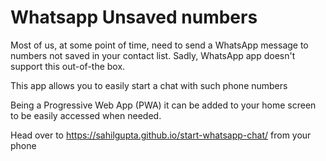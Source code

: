 # Whatsapp Unsaved numbers

Most of us, at some point of time, need to send a WhatsApp message to numbers not saved in your contact list.
Sadly, WhatsApp app doesn't support this out-of-the box.

This app allows you to easily start a chat with such phone numbers

Being a Progressive Web App (PWA) it can be added to your home screen to be easily accessed when needed. 

Head over to https://sahilgupta.github.io/start-whatsapp-chat/ from your phone
